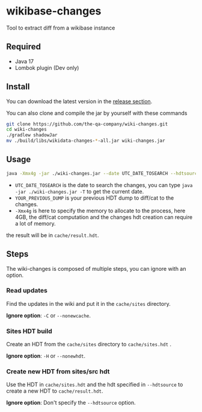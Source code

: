 # wikibase-changes

Tool to extract diff from a wikibase instance

## Required

- Java 17
- Lombok plugin (Dev only)

## Install

You can download the latest version in the [release section](https://github.com/the-qa-company/wiki-changes/releases).


You can also clone and compile the jar by yourself with these commands

```bash
git clone https://github.com/the-qa-company/wiki-changes.git
cd wiki-changes
./gradlew shadowJar
mv ./build/libs/wikidata-changes-*-all.jar wiki-changes.jar
```

## Usage

```bash
java -Xmx4g -jar ./wiki-changes.jar --date UTC_DATE_TOSEARCH --hdtsource YOUR_PREVIOUS_DUMP
```

- `UTC_DATE_TOSEARCH` is the date to search the changes, you can type `java -jar ./wiki-changes.jar -T` to get the current date.
- `YOUR_PREVIOUS_DUMP` is your previous HDT dump to diff/cat to the changes.
- `-Xmx4g` is here to specify the memory to allocate to the process, here 4GB, the diff/cat computation and the changes hdt creation can require a lot of memory.

the result will be in `cache/result.hdt`.


## Steps

The wiki-changes is composed of multiple steps, you can ignore with an option.

### Read updates

Find the updates in the wiki and put it in the `cache/sites` directory.

**Ignore option**: `-C` or `--nonewcache`.

### Sites HDT build

Create an HDT from the `cache/sites` directory to `cache/sites.hdt` .

**Ignore option**: `-H` or `--nonewhdt`.

### Create new HDT from sites/src hdt

Use the HDT in `cache/sites.hdt` and the hdt specified in `--hdtsource` to create a new HDT to `cache/result.hdt`.

**Ignore option**: Don't specify the `--hdtsource` option.
